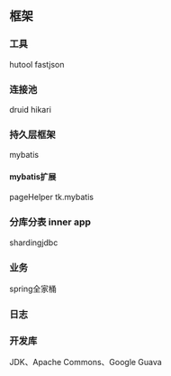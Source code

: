 ## 框架

### 工具
hutool
fastjson

### 连接池
druid
hikari

### 持久层框架
mybatis  
#### mybatis扩展
pageHelper
tk.mybatis

### 分库分表 inner app
shardingjdbc

### 业务
spring全家桶

### 日志

### 开发库
 JDK、Apache Commons、Google Guava

